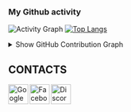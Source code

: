 ### My Github activity

![Activity Graph](https://github-readme-stats.vercel.app/api?username=jdkeds&count_private=true)
[![Top Langs](https://github-readme-stats.vercel.app/api/top-langs/?username=jdkeds&layout=compact)](https://github.com/jdkeds)
<details>
  <summary>Show GitHub Contribution Graph</summary>
  <img src="https://activity-graph.herokuapp.com/graph?username=jdkeds&theme=github" />
</details>

## CONTACTS
[<img align="left" alt="Google" width="40px" src="https://icons-for-free.com/iconfiles/png/512/email+gmail+google+internet+message+icon-1320192780259745073.png" />][Gmail]
[<img align="left" alt="Facebook" width="40px" src="https://icons-for-free.com/iconfiles/png/512/skype+social+icon-1320194697507520114.png" />][Skype]
[<img align="left" alt="Discord" width="40px" src="https://icons-for-free.com/iconfiles/png/512/discord-1329858313674015658.png" />][Discord]



<br /><br /><br />
---


[Gmail]: mailto:larastar721@gmail.com
[Skype]: https://join.skype.com/invite/
[Discord]: https://join.skype.com/invite/
